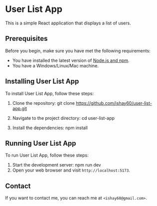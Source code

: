 # User List App

This is a simple React application that displays a list of users.

## Prerequisites

Before you begin, make sure you have met the following requirements:

- You have installed the latest version of [Node.js and npm](https://nodejs.org/en/download/).
- You have a Windows/Linux/Mac machine.

## Installing User List App

To install User List App, follow these steps:

1. Clone the repository:
   git clone https://github.com/ishay60/user-list-app.git

2. Navigate to the project directory:
   cd user-list-app
3. Install the dependencies:
   npm install



## Running User List App

To run User List App, follow these steps:

1. Start the development server:
   npm run dev
2. Open your web browser and visit `http://localhost:5173`.

## Contact

If you want to contact me, you can reach me at `<ishay60@gmail.com>`.
